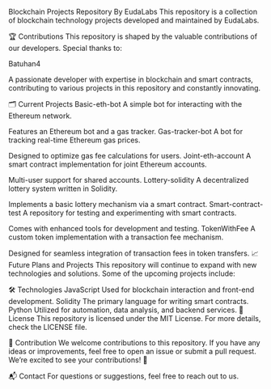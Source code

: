 Blockchain Projects Repository
By EudaLabs
This repository is a collection of blockchain technology projects developed and maintained by EudaLabs. 

🏆 Contributions
This repository is shaped by the valuable contributions of our developers. Special thanks to:

Batuhan4

A passionate developer with expertise in blockchain and smart contracts, contributing to various projects in this repository and constantly innovating.

🗂️ Current Projects
Basic-eth-bot
A simple bot for interacting with the Ethereum network.

Features an Ethereum bot and a gas tracker.
Gas-tracker-bot
A bot for tracking real-time Ethereum gas prices.

Designed to optimize gas fee calculations for users.
Joint-eth-account
A smart contract implementation for joint Ethereum accounts.

Multi-user support for shared accounts.
Lottery-solidity
A decentralized lottery system written in Solidity.

Implements a basic lottery mechanism via a smart contract.
Smart-contract-test
A repository for testing and experimenting with smart contracts.

Comes with enhanced tools for development and testing.
TokenWithFee
A custom token implementation with a transaction fee mechanism.

Designed for seamless integration of transaction fees in token transfers.
📈 Future Plans and Projects
This repository will continue to expand with new technologies and solutions. Some of the upcoming projects include:



🛠️ Technologies
JavaScript
Used for blockchain interaction and front-end development.
Solidity
The primary language for writing smart contracts.
Python
Utilized for automation, data analysis, and backend services.
📜 License
This repository is licensed under the MIT License. For more details, check the LICENSE file.

🚀 Contribution
We welcome contributions to this repository. If you have any ideas or improvements, feel free to open an issue or submit a pull request. We’re excited to see your contributions! 🎉

📬 Contact
For questions or suggestions, feel free to reach out to us.
